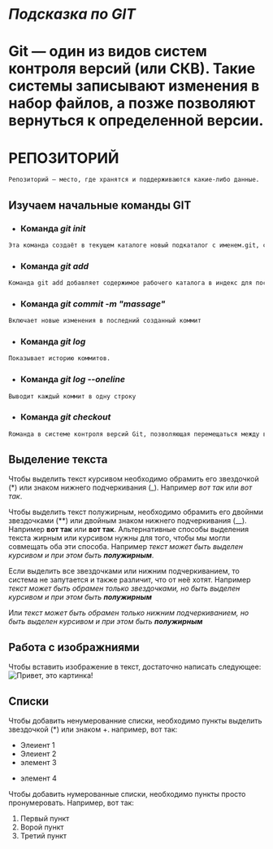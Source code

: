 # *Подсказка по GIT*

# **Git — один из видов систем контроля версий (или СКВ). Такие системы записывают изменения в набор файлов, а позже позволяют вернуться к определенной версии.**

# **РЕПОЗИТОРИЙ** 
``` sh
Репозиторий — место, где хранятся и поддерживаются какие-либо данные.
```

## Изучаем начальные команды GIT

- ### Команда *git init*
``` sh
Эта команда создаёт в текущем каталоге новый подкаталог с именем.git, содержащий все необходимые файлы репозитория — структуру Git репозитория.
```
- ### Команда *git add*
```sh
Команда git add добавляет содержимое рабочего каталога в индекс для последующего коммита.
```
- ### Команда *git commit -m "massage"*
```sh
Включает новые изменения в последний созданный коммит
```
- ### Команда *git log*
```sh
Показывает историю коммитов.
```
- ### Команда *git log --oneline*
```sh
Выводит каждый коммит в одну строку
```
- ### Команда *git checkout*
```sh
Rоманда в системе контроля версий Git, позволяющая перемещаться между ветками, коммитами и состояниями файлов.
```
## Выделение текста

Чтобы выделить текст курсивом необходимо обрамить его звездочкой (*) или знаком нижнего подчеркивания (_). Например *вот так* или _вот так_.

Чтобы выделить текст полужирным, необходимо обрамить его двойнми звездочками (**) или двойным знаком нижнего подчеркивания (__). Например **вот так** или __вот так__.
Альтернативные способы выделения текста жирным или курсивом нужны для того, чтобы мы могли совмещать оба эти способа. Например _текст может быть выделен курсивом и при этом быть **полужирным**_.

Если выделить все звездочками или нижним подчеркиванием, то система не запутается и также различит, что от неё хотят. Например *текст может быть обрамен только звездочками, но быть выделен курсивом и при этом быть **полужирным***

Или _текст может быть обрамен только нижним подчеркиванием, но быть выделен курсивом и при этом быть __полужирным___


## Работа с изображниями
Чтобы вставить изображение в текст, достаточно написать следующее:
![Привет, это картинка!](Planet9_3840x2160.jpg)
## Списки
Чтобы добавить ненумерованние списки, необходимо пункты выделить звездочкой (*) или знаком +. например, вот так:
* Элеиент 1
* Элеиент 2
* элемент 3
+ элемент 4

Чтобы добавить нумерованные списки, необходимо пункты просто пронумеровать. Например, вот так:
1. Первый пункт
2. Ворой пункт
3. Третий пункт
